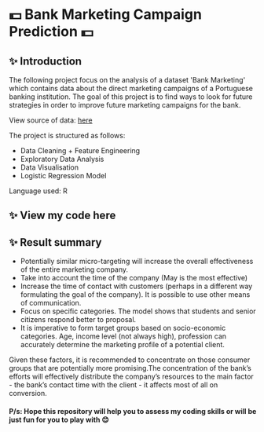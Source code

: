 # 💵 Bank Marketing Campaign Prediction 💵

## ✨ Introduction

The following project focus on the analysis of a dataset 'Bank Marketing' which contains data about the direct marketing campaigns of a Portuguese banking institution. The goal of this project is to find ways to look for future strategies in order to improve future marketing campaigns for the bank.

View source of data: [here](https://archive.ics.uci.edu/ml/datasets/bank+marketing)

The project is structured as follows:

- Data Cleaning + Feature Engineering
- Exploratory Data Analysis
- Data Visualisation
- Logistic Regression Model

Language used: R

## ✨ View my code here

## ✨ Result summary

- Potentially similar micro-targeting will increase the overall effectiveness of the entire marketing company.
- Take into account the time of the company (May is the most effective)
- Increase the time of contact with customers (perhaps in a different way formulating the goal of the company). It is possible to use other means of communication.
- Focus on specific categories. The model shows that students and senior citizens respond better to proposal.
- It is imperative to form target groups based on socio-economic categories. Age, income level (not always high), profession can accurately determine the marketing profile of a potential client.

Given these factors, it is recommended to concentrate on those consumer groups that are potentially more promising.The concentration of the bank’s efforts will effectively distribute the company’s resources to the main factor - the bank’s contact time with the client - it affects most of all on conversion.

#### P/s: Hope this repository will help you to assess my coding skills or will be just fun for you to play with 😊

